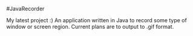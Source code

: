 #JavaRecorder

My latest project :) 
An application written in Java to record some type of window or screen region. 
Current plans are to output to .gif format. 